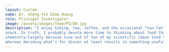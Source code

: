 ```yaml
---
layout: Custom
name: Dr. Sheng-Yin Dima Huang
role: Principal Investigator
image: /assets/images/Team/PI/DH.jpg
description: "I enjoy hiking, tea, coffee, and the occasional “non-fattening”
snack. In truth, I probably devote more time to thinking about food than
chemistry—largely because nine out of ten of my scientific ideas tend to be non-starters,
whereas deciding what’s for dinner at least results in something useful."
---
```

